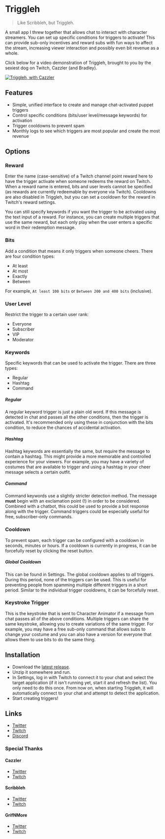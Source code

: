# Triggleh

> Like Scribbleh, but Triggleh.

A small app I threw together that allows chat to interact with character streamers. You can set up specific conditions for triggers to activate! This can provide sub-only incentives and reward subs with fun ways to affect the stream, increasing viewer interaction and possibly even bit revenue as a whole.

Click below for a video demonstration of Triggleh, brought to you by the sexiest dog on Twitch, Cazzler (and Bradley).

[![Triggleh, with Cazzler](https://i.imgur.com/gHT6zXo.png)](https://youtu.be/yH8rP_X3qog "Triggleh, with Cazzler")

## Features
* Simple, unified interface to create and manage chat-activated puppet triggers
* Control specific conditions (bits/user level/message keywords) for activation
* Trigger cooldowns to prevent spam
* Monthly logs to see which triggers are most popular and create the most revenue

## Options

### Reward
Enter the name (case-sensitive) of a Twitch channel point reward here to have the trigger activate when someone redeems the reward on Twitch. When a reward name is entered, bits and user levels cannot be specified (as rewards are currently redeemable by everyone via Twitch). Cooldowns are also disabled in Triggleh, but you can set a cooldown for the reward in Twitch's reward settings.

You can still specify keywords if you want the trigger to be activated using the text input of a reward. For instance, you can create multiple triggers that use the same reward, but each only play when the user enters a specific word in their redemption message.

### Bits
Add a condition that means it only triggers when someone cheers. There are four condition types:

* At least
* At most
* Exactly
* Between

For example, `At least 100 bits` or `Between 200 and 400 bits` (inclusive).

### User Level
Restrict the trigger to a certain user rank:

* Everyone
* Subscriber
* VIP
* Moderator

### Keywords
Specific keywords that can be used to activate the trigger. There are three types:

* Regular
* Hashtag
* Command

##### Regular
A regular keyword trigger is just a plain old word. If this message is detected in chat and passes all the other conditions, then the trigger is activated. It's recommended only using these in conjunction with the bits condition, to reduce the chances of accidental activation.

##### Hashtag
Hashtag keywords are essentially the same, but require the message to contain a hashtag. This might provide a more memorable and controlled experience for your viewers. For example, you may have a variety of costumes that are available to trigger and using a hashtag in your cheer message selects a certain outfit.

##### Command
Command keywords use a slightly stricter detection method. The message **must** begin with an exclamation point (!) in order to be considered. Combined with a chatbot, this could be used to provide a bot response along with the trigger. Command triggers could be especially useful for free, subscriber-only commands.

### Cooldown
To prevent spam, each trigger can be configured with a cooldown in seconds, minutes or hours. If a cooldown is currently in progress, it can be forcefully reset by clicking the reset button.

##### Global Cooldown
This can be found in Settings. The global cooldown applies to *all* triggers. During this period, none of the triggers can be used. This is useful for preventing people from spamming multiple different triggers in a short period. Similar to the individual trigger cooldowns, it can be forcefully reset.

### Keystroke Trigger
This is the keystroke that is sent to Character Animator if a message from chat passes all of the above conditions. Multiple triggers can share the same keystroke, allowing you to create variations of the same trigger. For example, you may have a free sub-only command that allows subs to change your costume and you can also have a version for everyone that allows them to use bits to do the same thing.

## Installation
* Download the [latest release](https://github.com/thefyrewire/triggleh/releases).
* Unzip it somewhere and run.
* In Settings, log in with Twitch to connect it to your chat and select the target application (if it isn't running yet, start it and refresh the list). You only need to do this once. From now on, when starting Triggleh, it will automatically connect to your chat and attempt to detect the application.
* Start creating triggers!

## Links
* [Twitter](https://twitter.com/MikeyHay)
* [Twitch](https://twitch.tv/thefyrewire)
* [Discord](https://discord.thefyrewire.com)

### Special Thanks

#### Cazzler
* [Twitter](https://twitter.com/_Cazzler)
* [Twitch](https://twitch.tv/cazzler)

#### Scribbleh
* [Twitter](https://twitter.com/ScribsActually)
* [Twitch](https://twitch.tv/scribs)

#### GrifNMore
* [Twitter](https://twitter.com/GrifNMore)
* [Twitch](https://twitch.tv/GrifNMore)